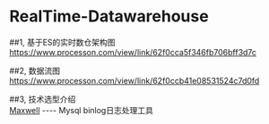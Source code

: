 # RealTime-Datawarehouse

##1, 基于ES的实时数仓架构图   
    https://www.processon.com/view/link/62f0cca5f346fb706bff3d7c

##2, 数据流图   
    https://www.processon.com/view/link/62f0ccb41e08531524c7d0fd

##3, 技术选型介绍  
    [Maxwell](https://github.com/tanchy82/RealTime-Datawarehouse/blob/master/Maxwell.md) ---- Mysql binlog日志处理工具
         
         

  
